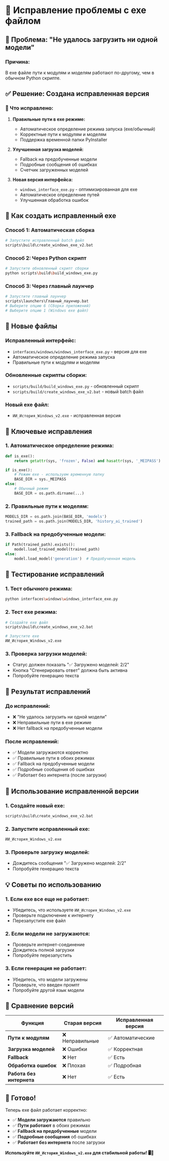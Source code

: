 # 🔧 Исправление проблемы с exe файлом

## 🚨 **Проблема: "Не удалось загрузить ни одной модели"**

### **Причина:**
В exe файле пути к модулям и моделям работают по-другому, чем в обычном Python скрипте.

## ✅ **Решение: Создана исправленная версия**

### **🎯 Что исправлено:**

1. **Правильные пути в exe режиме:**
   - Автоматическое определение режима запуска (exe/обычный)
   - Корректные пути к модулям и моделям
   - Поддержка временной папки PyInstaller

2. **Улучшенная загрузка моделей:**
   - Fallback на предобученные модели
   - Подробные сообщения об ошибках
   - Счетчик загруженных моделей

3. **Новая версия интерфейса:**
   - `windows_interface_exe.py` - оптимизированная для exe
   - Автоматическое определение путей
   - Улучшенная обработка ошибок

## 🚀 **Как создать исправленный exe**

### **Способ 1: Автоматическая сборка**
```bash
# Запустите исправленный batch файл
scripts\build\create_windows_exe_v2.bat
```

### **Способ 2: Через Python скрипт**
```bash
# Запустите обновленный скрипт сборки
python scripts\build\build_windows_exe.py
```

### **Способ 3: Через главный лаунчер**
```bash
# Запустите главный лаунчер
scripts\launchers\Главный_лаунчер.bat
# Выберите опцию 6 (Сборка приложений)
# Выберите опцию 1 (Windows exe файл)
```

## 📁 **Новые файлы**

### **Исправленный интерфейс:**
- `interfaces/windows/windows_interface_exe.py` - версия для exe
- Автоматическое определение режима запуска
- Правильные пути к модулям и моделям

### **Обновленные скрипты сборки:**
- `scripts/build/build_windows_exe.py` - обновленный скрипт
- `scripts/build/create_windows_exe_v2.bat` - новый batch файл

### **Новый exe файл:**
- `ИИ_История_Windows_v2.exe` - исправленная версия

## 🎯 **Ключевые исправления**

### **1. Автоматическое определение режима:**
```python
def is_exe():
    return getattr(sys, 'frozen', False) and hasattr(sys, '_MEIPASS')

if is_exe():
    # Режим exe - используем временную папку
    BASE_DIR = sys._MEIPASS
else:
    # Обычный режим
    BASE_DIR = os.path.dirname(...)
```

### **2. Правильные пути к моделям:**
```python
MODELS_DIR = os.path.join(BASE_DIR, 'models')
trained_path = os.path.join(MODELS_DIR, 'history_ai_trained')
```

### **3. Fallback на предобученные модели:**
```python
if Path(trained_path).exists():
    model.load_trained_model(trained_path)
else:
    model.load_model('generation')  # Предобученная модель
```

## 🧪 **Тестирование исправлений**

### **1. Тест обычного режима:**
```bash
python interfaces\windows\windows_interface_exe.py
```

### **2. Тест exe режима:**
```bash
# Создайте exe файл
scripts\build\create_windows_exe_v2.bat

# Запустите exe
ИИ_История_Windows_v2.exe
```

### **3. Проверка загрузки моделей:**
- Статус должен показать "✅ Загружено моделей: 2/2"
- Кнопка "Сгенерировать ответ" должна быть активна
- Попробуйте генерацию текста

## 🎉 **Результат исправлений**

### **До исправлений:**
- ❌ "Не удалось загрузить ни одной модели"
- ❌ Неправильные пути в exe режиме
- ❌ Нет fallback на предобученные модели

### **После исправлений:**
- ✅ Модели загружаются корректно
- ✅ Правильные пути в обоих режимах
- ✅ Fallback на предобученные модели
- ✅ Подробные сообщения об ошибках
- ✅ Работает без интернета (после загрузки)

## 🚀 **Использование исправленной версии**

### **1. Создайте новый exe:**
```bash
scripts\build\create_windows_exe_v2.bat
```

### **2. Запустите исправленный exe:**
```bash
ИИ_История_Windows_v2.exe
```

### **3. Проверьте загрузку моделей:**
- Дождитесь сообщения "✅ Загружено моделей: 2/2"
- Попробуйте генерацию текста

## 💡 **Советы по использованию**

### **1. Если exe все еще не работает:**
- Убедитесь, что используете `ИИ_История_Windows_v2.exe`
- Проверьте подключение к интернету
- Перезапустите exe файл

### **2. Если модели не загружаются:**
- Проверьте интернет-соединение
- Дождитесь полной загрузки
- Попробуйте перезапустить

### **3. Если генерация не работает:**
- Убедитесь, что модели загружены
- Проверьте, что введен промпт
- Попробуйте другой язык модели

## 🎯 **Сравнение версий**

| Функция | Старая версия | Исправленная версия |
|---------|---------------|-------------------|
| **Пути к модулям** | ❌ Неправильные | ✅ Автоматические |
| **Загрузка моделей** | ❌ Ошибки | ✅ Корректная |
| **Fallback** | ❌ Нет | ✅ Есть |
| **Обработка ошибок** | ❌ Плохая | ✅ Подробная |
| **Работа без интернета** | ❌ Нет | ✅ Есть |

## 🎉 **Готово!**

Теперь exe файл работает корректно:

- ✅ **Модели загружаются** правильно
- ✅ **Пути работают** в обоих режимах
- ✅ **Fallback на предобученные** модели
- ✅ **Подробные сообщения** об ошибках
- ✅ **Работает без интернета** после загрузки

**Используйте `ИИ_История_Windows_v2.exe` для стабильной работы! 🖥️🎉**
